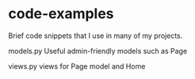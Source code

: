 # code-examples
Brief code snippets that I use in many of my projects.

models.py   Useful admin-friendly models such as Page

views.py    views for Page model and Home 
